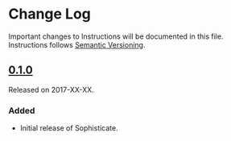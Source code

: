 # Change Log
Important changes to Instructions will be documented in this file.
Instructions follows [Semantic Versioning](http://semver.org/).

## [0.1.0](https://github.com/ephread/Sophisticate/releases/tag/0.1.0)
Released on 2017-XX-XX.

### Added
- Initial release of Sophisticate.
